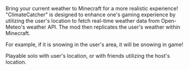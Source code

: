 Bring your current weather to Minecraft for a more realistic experience! "ClimateCatcher" is designed to enhance one's gaming experience by utilizing the user's location to fetch real-time weather data from Open-Meteo's weather API. The mod then replicates the user's weather within Minecraft. 

For example, if it is snowing in the user's area, it will be snowing in game! 

Playable solo with user's location, or with friends utilizing the host's location.
